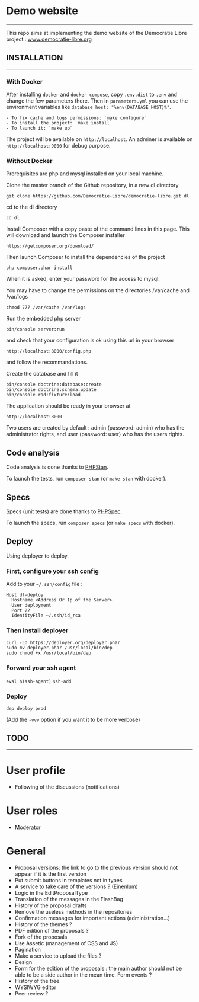 # Demo website

---

This repo aims at implementing the demo website of the Démocratie Libre project : www.democratie-libre.org

## INSTALLATION

---

### With Docker

After installing `docker` and `docker-compose`, copy `.env.dist` to `.env` and change the few parameters there. Then in `parameters.yml` you can use the environment variables like `database_host: "%env(DATABASE_HOST)%"`.

    - To fix cache and logs permissions: `make configure`
    - To install the project: `make install`
    - To launch it: `make up`

The project will be available on `http://localhost`.
An adminer is available on `http://localhost:9000` for debug purpose.

### Without Docker

Prerequisites are php and mysql installed on your local machine.

Clone the master branch of the Github repository, in a new dl directory

    git clone https://github.com/Democratie-Libre/democratie-libre.git dl

cd to the dl directory

    cd dl

Install Composer with a copy paste of the command lines in this page. This will download and launch the Composer installer

    https://getcomposer.org/download/

Then launch Composer to install the dependencies of the project

    php composer.phar install

When it is asked, enter your password for the access to mysql.

You may have to change the permissions on the directories /var/cache and /var/logs

    chmod 777 /var/cache /var/logs

Run the embedded php server

    bin/console server:run

and check that your configuration is ok using this url in your browser

    http://localhost:8000/config.php

and follow the recommandations.

Create the database and fill it

    bin/console doctrine:database:create
    bin/console doctrine:schema:update
    bin/console rad:fixture:load

The application should be ready in your browser at

    http://localhost:8000

Two users are created by default : admin (password: admin) who has the administrator rights, and user (password: user) who has the users rights.

## Code analysis

Code analysis is done thanks to [PHPStan](https://github.com/phpstan/phpstan).

To launch the tests, run `composer stan` (or `make stan` with docker).

## Specs

Specs (unit tests) are done thanks to [PHPSpec](https://github.com/phpspec/phpspec).

To launch the specs, run `composer specs` (or `make specs` with docker).

## Deploy

Using deployer to deploy.

### First, configure your ssh config

Add to your `~/.ssh/config` file :

```
Host dl-deploy
  Hostname <Address Or Ip of the Server>
  User deployment
  Port 22
  IdentityFile ~/.ssh/id_rsa
```

### Then install deployer

```
curl -LO https://deployer.org/deployer.phar
sudo mv deployer.phar /usr/local/bin/dep
sudo chmod +x /usr/local/bin/dep
```

### Forward your ssh agent

`eval $(ssh-agent)`
`ssh-add`

### Deploy

`dep deploy prod`

(Add the `-vvv` option if you want it to be more verbose)

## TODO

---

# User profile

- Following of the discussions (notifications)

# User roles

- Moderator

# General

- Proposal versions: the link to go to the previous version should not appear if it is the first version
- Put submit buttons in templates not in types
- A service to take care of the versions ? (Einenlum)
- Logic in the EditProposalType
- Translation of the messages in the FlashBag
- History of the proposal drafts
- Remove the useless methods in the repositories
- Confirmation messages for important actions (administration…)
- History of the themes ?
- PDF edition of the proposals ?
- Fork of the proposals
- Use Assetic (management of CSS and JS)
- Pagination
- Make a service to upload the files ?
- Design
- Form for the edition of the proposals : the main author should not be able to be a side author in the mean time. Form events ?
- History of the tree
- WYSIWYG editor
- Peer review ?
